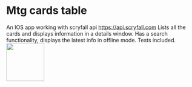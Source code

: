 # Mtg cards table
An IOS app working with scryfall api
https://api.scryfall.com
Lists all the cards and displays information in a details window. 
Has a search functionality, displays the latest info in offline mode.
Tests included.
<img src="https://imgur.com/IW8Yp8w.jpg" width="100" height="100">
